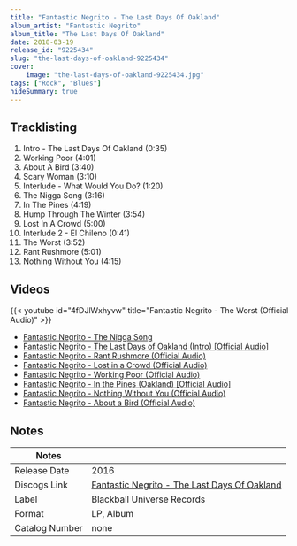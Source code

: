 ```yaml
---
title: "Fantastic Negrito - The Last Days Of Oakland"
album_artist: "Fantastic Negrito"
album_title: "The Last Days Of Oakland"
date: 2018-03-19
release_id: "9225434"
slug: "the-last-days-of-oakland-9225434"
cover:
    image: "the-last-days-of-oakland-9225434.jpg"
tags: ["Rock", "Blues"]
hideSummary: true
---
```


## Tracklisting
1. Intro - The Last Days Of Oakland (0:35)
2. Working Poor (4:01)
3. About A Bird (3:40)
4. Scary Woman (3:10)
5. Interlude - What Would You Do? (1:20)
6. The Nigga Song (3:16)
7. In The Pines (4:19)
8. Hump Through The Winter (3:54)
9. Lost In A Crowd (5:00)
10. Interlude 2 - El Chileno (0:41)
11. The Worst (3:52)
12. Rant Rushmore (5:01)
13. Nothing Without You (4:15)

## Videos
{{< youtube id="4fDJlWxhyvw" title="Fantastic Negrito - The Worst (Official Audio)" >}}
- [Fantastic Negrito - The Nigga Song](https://www.youtube.com/watch?v=yZn8NnCIX_s)
- [Fantastic Negrito - The Last Days of Oakland (Intro) [Official Audio]](https://www.youtube.com/watch?v=GMsMhI4P4Nw)
- [Fantastic Negrito - Rant Rushmore (Official Audio)](https://www.youtube.com/watch?v=X9cIYWdL8EI)
- [Fantastic Negrito - Lost in a Crowd (Official Audio)](https://www.youtube.com/watch?v=U4krMJ2lymk)
- [Fantastic Negrito - Working Poor (Official Audio)](https://www.youtube.com/watch?v=C-8D55x83SU)
- [Fantastic Negrito - In the Pines (Oakland) [Official Audio]](https://www.youtube.com/watch?v=dBarS2VUqXc)
- [Fantastic Negrito - Nothing Without You (Official Audio)](https://www.youtube.com/watch?v=e-W98ao9e-I)
- [Fantastic Negrito - About a Bird (Official Audio)](https://www.youtube.com/watch?v=m6UH2--6rWc)

## Notes

| Notes          |             |
| ---------------| ----------- |
| Release Date   | 2016 |
| Discogs Link   | [Fantastic Negrito - The Last Days Of Oakland](https://www.discogs.com/release/9225434) |
| Label          | Blackball Universe Records |
| Format         | LP, Album |
| Catalog Number | none |

